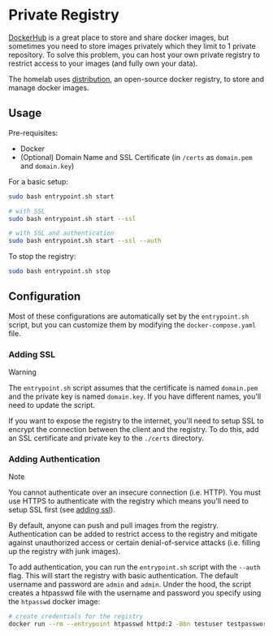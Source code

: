 # Private Registry

[DockerHub](https://hub.docker.com) is a great place to store and share docker images, but sometimes you need to store images privately which they limit to 1 private repository. To solve this problem, you can host your own private registry to restrict access to your images (and fully own your data).

The homelab uses [distribution](https://distribution.github.io/distribution/), an open-source docker registry, to store and manage docker images.

## Usage

Pre-requisites:

- Docker
- (Optional) Domain Name and SSL Certificate (in `/certs` as `domain.pem` and `domain.key`)

For a basic setup:

```bash
sudo bash entrypoint.sh start

# with SSL
sudo bash entrypoint.sh start --ssl

# with SSL and authentication
sudo bash entrypoint.sh start --ssl --auth
```

To stop the registry:

```bash
sudo bash entrypoint.sh stop
```

## Configuration

Most of these configurations are automatically set by the `entrypoint.sh` script, but you can customize them by modifying the `docker-compose.yaml` file.

### Adding SSL

> [!WARNING]
> The `entrypoint.sh` script assumes that the certificate is named `domain.pem` and the private key is named `domain.key`. If you have different names, you'll need to update the script.

If you want to expose the registry to the internet, you'll need to setup SSL to encrypt the connection between the client and the registry. To do this, add an SSL certificate and private key to the `./certs` directory.

### Adding Authentication

> [!NOTE]
> You cannot authenticate over an insecure connection (i.e. HTTP). You must use
> HTTPS to authenticate with the registry which means you'll need to setup SSL first (see [adding ssl](#adding-ssl)).

By default, anyone can push and pull images from the registry. Authentication can be added to restrict access to the registry and mitigate against unauthorized access or certain denial-of-service attacks (i.e. filling up the registry with junk images).

To add authentication, you can run the `entrypoint.sh` script with the `--auth` flag. This will start the registry with basic authentication. The default username and password are `admin` and `admin`. Under the hood, the script creates a htpasswd file with the username and password you specify using the `htpasswd` docker image:


```bash
# create credentials for the registry
docker run --rm --entrypoint htpasswd httpd:2 -Bbn testuser testpassword > auth/htpasswd
```
